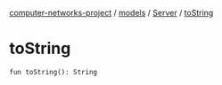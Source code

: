 [computer-networks-project](../../index.md) / [models](../index.md) / [Server](index.md) / [toString](./to-string.md)

# toString

`fun toString(): String`